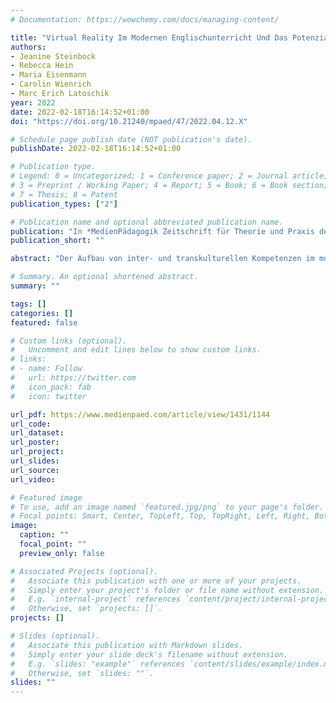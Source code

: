 ```yaml
---
# Documentation: https://wowchemy.com/docs/managing-content/

title: "Virtual Reality Im Modernen Englischunterricht Und Das Potenzial Für Inter  Und Transkulturelles Lernen"
authors:
- Jeanine Steinbock
- Rebecca Hein
- Maria Eisenmann
- Carolin Wienrich
- Marc Erich Latoschik
year: 2022
date: 2022-02-18T16:14:52+01:00
doi: "https://doi.org/10.21240/mpaed/47/2022.04.12.X"

# Schedule page publish date (NOT publication's date).
publishDate: 2022-02-18T16:14:52+01:00

# Publication type.
# Legend: 0 = Uncategorized; 1 = Conference paper; 2 = Journal article;
# 3 = Preprint / Working Paper; 4 = Report; 5 = Book; 6 = Book section;
# 7 = Thesis; 8 = Patent
publication_types: ["2"]

# Publication name and optional abbreviated publication name.
publication: "In *MedienPädagogik Zeitschrift für Theorie und Praxis der Medienbildung*, Vol. 47, pp. 246-266. 2022"
publication_short: ""

abstract: "Der Aufbau von inter- und transkulturellen Kompetenzen im modernen Englischunterricht verlangt nach authentischen, kulturübergreifenden Begegnungs- und Kommunikationssituationen. Virtual Reality (VR) als Ort der Partizipation und Konstruktion kann dem Erwerb kultureller Kompetenzen zentrale Vorteile bieten, die die physischen Grenzen des Klassenzimmers auflösen und Lernende weltweit in authentische Kommunikationssituationen mit Lernenden treten lassen. Als Teil des Forschungsinteresses soll dabei untersucht werden, inwiefern Avatare, Kontexte und virtuelle Objekte Initiatoren und Begleiter kultureller Lernprozesse sein können. Für den Forschungsfokus auf virtuelle Objekte wurde eigens das InteractionSuitcase entwickelt, eine Sammlung virtueller Objekte, die unterschiedliche Stereotypisierungsgrade aufweisen und von Lernenden in der Kommunikationssituation genutzt werden können. Aufbauend auf dieser Entwicklung wurde ein universitäres Seminarkonzept entwickelt, in dem die Studierenden handlungs- und produktorientiert Unterrichtskonzepte für den Einsatz von VR im Fremdsprachenunterricht entwerfen. Ziel dieses Beitrages ist, die Entwicklung der VR-Welt und des Seminarkonzeptes vor dem Hintergrund medien- und kulturdidaktischer sowie empirischer Überlegungen vorzustellen (1) und anschliessend über die Ergebnisse der empirischen Begleitforschung zu berichten (2)."

# Summary. An optional shortened abstract.
summary: ""

tags: []
categories: []
featured: false

# Custom links (optional).
#   Uncomment and edit lines below to show custom links.
# links:
# - name: Follow
#   url: https://twitter.com
#   icon_pack: fab
#   icon: twitter

url_pdf: https://www.medienpaed.com/article/view/1431/1144
url_code:
url_dataset:
url_poster:
url_project:
url_slides:
url_source:
url_video:

# Featured image
# To use, add an image named `featured.jpg/png` to your page's folder. 
# Focal points: Smart, Center, TopLeft, Top, TopRight, Left, Right, BottomLeft, Bottom, BottomRight.
image:
  caption: ""
  focal_point: ""
  preview_only: false

# Associated Projects (optional).
#   Associate this publication with one or more of your projects.
#   Simply enter your project's folder or file name without extension.
#   E.g. `internal-project` references `content/project/internal-project/index.md`.
#   Otherwise, set `projects: []`.
projects: []

# Slides (optional).
#   Associate this publication with Markdown slides.
#   Simply enter your slide deck's filename without extension.
#   E.g. `slides: "example"` references `content/slides/example/index.md`.
#   Otherwise, set `slides: ""`.
slides: ""
---
```

